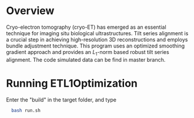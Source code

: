 # Overview

Cryo-electron tomography (cryo-ET) has emerged as an essential technique for imaging situ biological ultrastructures. Tilt series alignment is a crucial step in achieving high-resolution 3D reconstructions and employs bundle adjustment technique. This program uses an optimized smoothing gradient approach and provides an $L_1$-norm based robust tilt series alignment. The code simulated data can be find in master branch.

# Running ETL1Optimization

Enter the "build" in the target folder, and type
```bash
  bash run.sh

